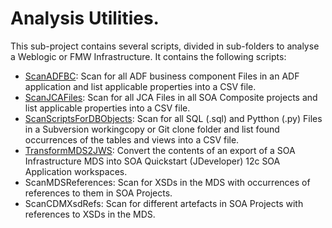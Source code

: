 # Analysis Utilities.

This sub-project contains several scripts, divided in sub-folders to analyse a Weblogic or FMW Infrastructure. It contains the following scripts:

* [ScanADFBC](ScanADFBC/README.md): Scan for all ADF business component Files in an ADF application and list applicable properties into a CSV file. 
* [ScanJCAFiles](ScanJCAFiles/README.md): Scan for all JCA Files in all SOA Composite projects and list applicable properties into a CSV file. 
* [ScanScriptsForDBObjects](ScanScriptsForDBObjects/README.md): Scan for all SQL (.sql) and Pytthon (.py) Files in a Subversion workingcopy or Git clone folder and list found occurrences of the tables and views into a CSV file. 
* [TransformMDS2JWS](TransformMDS2JWS/README.md): Convert the contents of an export of a SOA Infrastructure MDS into SOA Quickstart (JDeveloper) 12c SOA Application workspaces.
* ScanMDSReferences: Scan for XSDs in the MDS with occurrences of references to them in SOA Projects.
* ScanCDMXsdRefs: Scan for different artefacts in SOA Projects with references to XSDs in the MDS.

